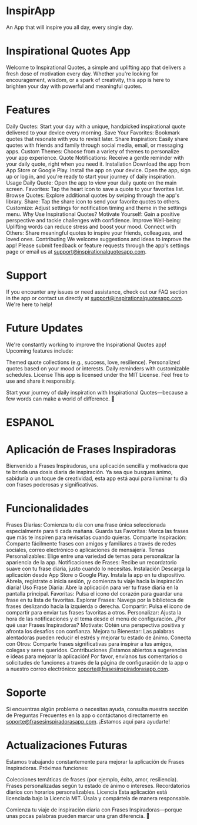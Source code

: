 # InspirApp
An App that will inspire you all day, every single day.

# Inspirational Quotes App
Welcome to Inspirational Quotes, a simple and uplifting app that delivers a fresh dose of motivation every day. Whether you're looking for encouragement, wisdom, or a spark of creativity, this app is here to brighten your day with powerful and meaningful quotes.

# Features
Daily Quotes: Start your day with a unique, handpicked inspirational quote delivered to your device every morning.
Save Your Favorites: Bookmark quotes that resonate with you to revisit later.
Share Inspiration: Easily share quotes with friends and family through social media, email, or messaging apps.
Custom Themes: Choose from a variety of themes to personalize your app experience.
Quote Notifications: Receive a gentle reminder with your daily quote, right when you need it.
Installation
Download the app from App Store or Google Play.
Install the app on your device.
Open the app, sign up or log in, and you're ready to start your journey of daily inspiration.
Usage
Daily Quote: Open the app to view your daily quote on the main screen.
Favorites: Tap the heart icon to save a quote to your favorites list.
Browse Quotes: Explore additional quotes by swiping through the app's library.
Share: Tap the share icon to send your favorite quotes to others.
Customize: Adjust settings for notification timing and theme in the settings menu.
Why Use Inspirational Quotes?
Motivate Yourself: Gain a positive perspective and tackle challenges with confidence.
Improve Well-being: Uplifting words can reduce stress and boost your mood.
Connect with Others: Share meaningful quotes to inspire your friends, colleagues, and loved ones.
Contributing
We welcome suggestions and ideas to improve the app! Please submit feedback or feature requests through the app's settings page or email us at support@inspirationalquotesapp.com.

# Support
If you encounter any issues or need assistance, check out our FAQ section in the app or contact us directly at support@inspirationalquotesapp.com. We're here to help!

# Future Updates
We're constantly working to improve the Inspirational Quotes app! Upcoming features include:

Themed quote collections (e.g., success, love, resilience).
Personalized quotes based on your mood or interests.
Daily reminders with customizable schedules.
License
This app is licensed under the MIT License. Feel free to use and share it responsibly.

Start your journey of daily inspiration with Inspirational Quotes—because a few words can make a world of difference. 🌟


# ESPANOL

# Aplicación de Frases Inspiradoras
Bienvenido a Frases Inspiradoras, una aplicación sencilla y motivadora que te brinda una dosis diaria de inspiración. Ya sea que busques ánimo, sabiduría o un toque de creatividad, esta app está aquí para iluminar tu día con frases poderosas y significativas.

# Funcionalidades
Frases Diarias: Comienza tu día con una frase única seleccionada especialmente para ti cada mañana.
Guarda tus Favoritas: Marca las frases que más te inspiren para revisarlas cuando quieras.
Comparte Inspiración: Comparte fácilmente frases con amigos y familiares a través de redes sociales, correo electrónico o aplicaciones de mensajería.
Temas Personalizables: Elige entre una variedad de temas para personalizar la apariencia de la app.
Notificaciones de Frases: Recibe un recordatorio suave con tu frase diaria, justo cuando lo necesitas.
Instalación
Descarga la aplicación desde App Store o Google Play.
Instala la app en tu dispositivo.
Ábrela, regístrate o inicia sesión, ¡y comienza tu viaje hacia la inspiración diaria!
Uso
Frase Diaria: Abre la aplicación para ver tu frase diaria en la pantalla principal.
Favoritas: Pulsa el icono del corazón para guardar una frase en tu lista de favoritas.
Explorar Frases: Navega por la biblioteca de frases deslizando hacia la izquierda o derecha.
Compartir: Pulsa el icono de compartir para enviar tus frases favoritas a otros.
Personalizar: Ajusta la hora de las notificaciones y el tema desde el menú de configuración.
¿Por qué usar Frases Inspiradoras?
Motívate: Obtén una perspectiva positiva y afronta los desafíos con confianza.
Mejora tu Bienestar: Las palabras alentadoras pueden reducir el estrés y mejorar tu estado de ánimo.
Conecta con Otros: Comparte frases significativas para inspirar a tus amigos, colegas y seres queridos.
Contribuciones
¡Estamos abiertos a sugerencias e ideas para mejorar la aplicación! Por favor, envíanos tus comentarios o solicitudes de funciones a través de la página de configuración de la app o a nuestro correo electrónico: soporte@frasesinspiradorasapp.com.

# Soporte
Si encuentras algún problema o necesitas ayuda, consulta nuestra sección de Preguntas Frecuentes en la app o contáctanos directamente en soporte@frasesinspiradorasapp.com. ¡Estamos aquí para ayudarte!

# Actualizaciones Futuras
Estamos trabajando constantemente para mejorar la aplicación de Frases Inspiradoras. Próximas funciones:

Colecciones temáticas de frases (por ejemplo, éxito, amor, resiliencia).
Frases personalizadas según tu estado de ánimo o intereses.
Recordatorios diarios con horarios personalizables.
Licencia
Esta aplicación está licenciada bajo la Licencia MIT. Úsala y compártela de manera responsable.

Comienza tu viaje de inspiración diaria con Frases Inspiradoras—porque unas pocas palabras pueden marcar una gran diferencia. 🌟



